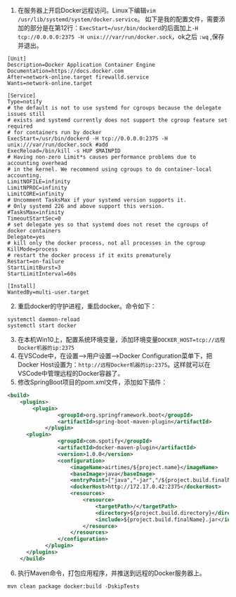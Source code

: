 1. 在服务器上开启Docker远程访问。Linux下编辑`vim /usr/lib/systemd/system/docker.service`。 如下是我的配置文件，需要添加的部分是在第12行：`ExecStart=/usr/bin/dockerd`的后面加上`-H tcp://0.0.0.0:2375 -H unix:///var/run/docker.sock`，ok之后 `:wq` ,保存并退出。
```
[Unit]
Description=Docker Application Container Engine
Documentation=https://docs.docker.com
After=network-online.target firewalld.service
Wants=network-online.target
 
[Service]
Type=notify
# the default is not to use systemd for cgroups because the delegate issues still
# exists and systemd currently does not support the cgroup feature set required
# for containers run by docker
ExecStart=/usr/bin/dockerd -H tcp://0.0.0.0:2375 -H unix:///var/run/docker.sock #add
ExecReload=/bin/kill -s HUP $MAINPID
# Having non-zero Limit*s causes performance problems due to accounting overhead
# in the kernel. We recommend using cgroups to do container-local accounting.
LimitNOFILE=infinity
LimitNPROC=infinity
LimitCORE=infinity
# Uncomment TasksMax if your systemd version supports it.
# Only systemd 226 and above support this version.
#TasksMax=infinity
TimeoutStartSec=0
# set delegate yes so that systemd does not reset the cgroups of docker containers
Delegate=yes
# kill only the docker process, not all processes in the cgroup
KillMode=process
# restart the docker process if it exits prematurely
Restart=on-failure
StartLimitBurst=3
StartLimitInterval=60s
 
[Install]
WantedBy=multi-user.target
```
2. 重启docker的守护进程，重启docker。命令如下：
```
systemctl daemon-reload
systemctl start docker 
```
3. 在本机Win10上，配置系统环境变量，添加环境变量`DOCKER_HOST=tcp://远程Docker机器的ip:2375`
4. 在VSCode中，在设置-->用户设置-->Docker Configuration菜单下，把Docker Host设置为：`http://远程Docker机器的ip:2375`。这样就可以在VSCode中管理远程的Docker容器了。
5. 修改SpringBoot项目的pom.xml文件，添加如下插件：
```xml
<build>
    <plugins>
		<plugin>
				<groupId>org.springframework.boot</groupId>
				<artifactId>spring-boot-maven-plugin</artifactId>
			</plugin>
      <plugin>
                <groupId>com.spotify</groupId>
                <artifactId>docker-maven-plugin</artifactId>
                <version>1.0.0</version>
                <configuration>
                    <imageName>airtimes/${project.name}</imageName>
                    <baseImage>java</baseImage>
                    <entryPoint>["java","-jar","/${project.build.finalName}.jar}"]</entryPoint>
                    <dockerHost>http://172.17.0.42:2375</dockerHost>
                    <resources>
                        <resource>
                            <targetPath>/</targetPath>
                            <directory>${project.build.directory}</directory>
                            <include>${project.build.finalName}.jar</include>
                        </resource>
                    </resources>
                </configuration>
            </plugin>
      </plugins>
	</build>
```
6. 执行Maven命令，打包应用程序，并推送到远程的Docker服务器上。
```
mvn clean package docker:build -DskipTests
```
